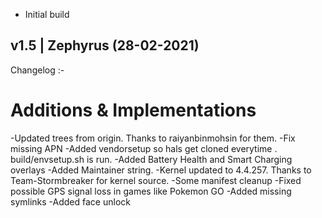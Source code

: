- Initial build

## v1.5 | Zephyrus (28-02-2021)
Changelog :- 
# Additions & Implementations
-Updated trees from origin. Thanks to raiyanbinmohsin for them.
-Fix missing APN
-Added vendorsetup so hals get cloned everytime . build/envsetup.sh is run.
-Added Battery Health and Smart Charging overlays
-Added Maintainer string.
-Kernel updated to 4.4.257. Thanks to Team-Stormbreaker for kernel source.
-Some manifest cleanup
-Fixed possible GPS signal loss in games like Pokemon GO
-Added missing symlinks
-Added face unlock
